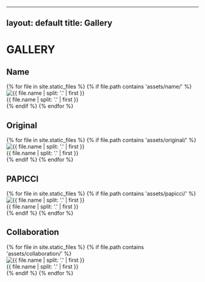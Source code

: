 
---
layout: default
title: Gallery
---

<h1>GALLERY</h1>

<h2>Name</h2>
<div class="gallery">
{% for file in site.static_files %}
  {% if file.path contains 'assets/name/' %}
  <div class="item">
    <img src="/{{ file.path }}" alt="{{ file.name | split: '.' | first }}">
    <div class="title">{{ file.name | split: '.' | first }}</div>
  </div>
  {% endif %}
{% endfor %}
</div>

<h2>Original</h2>
<div class="gallery">
{% for file in site.static_files %}
  {% if file.path contains 'assets/original/' %}
  <div class="item">
    <img src="/{{ file.path }}" alt="{{ file.name | split: '.' | first }}">
    <div class="title">{{ file.name | split: '.' | first }}</div>
  </div>
  {% endif %}
{% endfor %}
</div>

<h2>PAPICCI</h2>
<div class="gallery">
{% for file in site.static_files %}
  {% if file.path contains 'assets/papicci/' %}
  <div class="item">
    <img src="/{{ file.path }}" alt="{{ file.name | split: '.' | first }}">
    <div class="title">{{ file.name | split: '.' | first }}</div>
  </div>
  {% endif %}
{% endfor %}
</div>

<h2>Collaboration</h2>
<div class="gallery">
{% for file in site.static_files %}
  {% if file.path contains 'assets/collaboration/' %}
  <div class="item">
    <img src="/{{ file.path }}" alt="{{ file.name | split: '.' | first }}">
    <div class="title">{{ file.name | split: '.' | first }}</div>
  </div>
  {% endif %}
{% endfor %}
</div>

